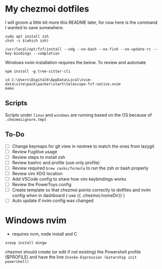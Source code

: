 # My chezmoi dotfiles

I will groom a little bit more this README later, for now here is the command I wanted to save somewhere.

```
sudo apt install zsh
chsh -s $(which zsh)
```

```
/usr/local/opt/fzf/install --xdg --no-bash --no-fish --no-update-rc --key-bindings --completion
```

Windows nvim installation requires the below. To review and automate
```
npm install -g tree-sitter-cli
```

```
cd C:\Users\Digital6\AppData\Local\nvim-data\site\pack\packer\start\telescope-fzf-native.nvim
make
```

## Scripts

Scripts under `linux` and `windows` are running based on the OS because of `.chezmoiignore.tmpl`

## To-Do

- [ ] Change keymaps for git view in neotree to match the ones from lazygit
- [ ] Review Fugitive usage
- [ ] Review steps to install zsh
- [ ] Review bashrc and profile (use only profile)
- [ ] Review required `brew casks/formula` to run the zsh or bash properly
- [ ] Review vim XDG location
- [ ] Add VSCode config to share how vim keybindings works
- [ ] Review the PowerToys config
- [ ] Create template so that chezmoi points correctly to dotfiles and nvim config when in dashboard ( use {{ .chezmoi.homeDir}} )
- [ ] Auto update if nvim config was changed

# Windows nvim

- requires nvm, node install and C

```
scoop install mingw
```

chezmoi should create (or edit if not existing) the Powershell profile ($PROFILE) and have the line `Invoke-Expression (&starship init powershell)`
